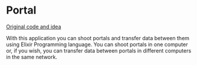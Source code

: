 # Portal
[Original code and idea](https://howistart.org/posts/elixir/1)

With this application you can shoot portals and transfer data between them using Elixir Programming language. You can shoot portals in one computer or, if you wish, you can transfer data between portals in different computers in the same network.